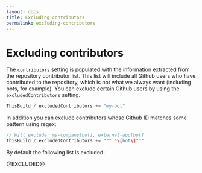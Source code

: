 ```yaml
---
layout: docs
title: Excluding contributors
permalink: excluding-contributors
---
```


# Excluding contributors

The `contributors` setting is populated with the information extracted from the repository contributor list. This list will include all Github users who have contributed to the repository, which is not what we always want (including bots, for example). You can exclude certain Github users by using the `excludedContributors` setting.

```scala
ThisBuild / excludedContributors += "my-bot"
```

In addition you can exclude contributors whose Github ID matches some pattern using regex:

```scala
// Will exclude: my-company[bot], external-app[bot]
ThisBuild / excludedContributors += """.*\[bot\]"""
```

By default the following list is excluded:

@EXCLUDED@